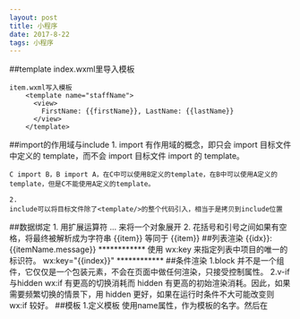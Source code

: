 ```yaml
---
layout: post
title: 小程序
date: 2017-8-22 
tags: 小程序
---
```



##template
	index.wxml里导入模板
		<import src="../item/item.wxml"/>
		<template is="staffName" data="{{...staffA}}"></template>

	item.wxml写入模板
		<template name="staffName">
		  <view>
		    FirstName: {{firstName}}, LastName: {{lastName}}
		  </view>
		</template>
##import的作用域与include
	1.
	import 有作用域的概念，即只会 import 目标文件中定义的 template，而不会 import 目标文件 import 的 template。

	C import B，B import A，在C中可以使用B定义的template，在B中可以使用A定义的template，但是C不能使用A定义的template。

	2.
	include可以将目标文件除了<template/>的整个代码引入，相当于是拷贝到include位置
##数据绑定
	1.
		用扩展运算符 ... 来将一个对象展开
	2.
		花括号和引号之间如果有空格，将最终被解析成为字符串
		<view wx:for="{{[1,2,3]}} ">
		  {{item}}
		</view>
		等同于
		<view wx:for="{{[1,2,3] + ' '}}">
		  {{item}}
		</view>
##列表渲染
	<view wx:for="{{array}}" wx:for-index="idx" wx:for-item="itemName">
	  {{idx}}: {{itemName.message}}
	</view>
	************
	使用 wx:key 来指定列表中项目的唯一的标识符。  wx:key="{{index}}"
	************
##条件渲染
	1.block
		<block/> 并不是一个组件，它仅仅是一个包装元素，不会在页面中做任何渲染，只接受控制属性。
	2.v-if与hidden
		wx:if 有更高的切换消耗而 hidden 有更高的初始渲染消耗。因此，如果需要频繁切换的情景下，用 hidden 更好，如果在运行时条件不大可能改变则 wx:if 较好。
##模板
	1.定义模板
		使用name属性，作为模板的名字。然后在<template/>内定义代码片段。
	2.使用模板
		使用 is 属性，声明需要的使用的模板，然后将模板所需要的 data 传入
			<template is="msgItem" data="{{...item}}"/>
		is 属性可以使用 Mustache 语法，来动态决定具体需要渲染哪个模板：
			<template is="{{item % 2 == 0 ? 'even' : 'odd'}}"/>
##事件
	bind事件绑定不会阻止冒泡事件向上冒泡，catch事件绑定可以阻止冒泡事件向上冒泡。
##兼容处理
	if (wx.openBluetoothAdapter) {
	  wx.openBluetoothAdapter()
	} else {
	  // 如果希望用户在最新版本的客户端上体验您的小程序，可以这样子提示
	  wx.showModal({
	    title: '提示',
	    content: '当前微信版本过低，无法使用该功能，请升级到最新微信版本后重试。'
	  })
	}
##创建一个tab
	**app.json里写入**

	"tabBar": {
		"color": "#747575",
		"selectedColor": "#ff927c",
		"borderStyle": "black",
		"backgroundColor": "#ffffff",
		"list": [
			{
				"pagePath": "pages/index/index/index",
				"iconPath": "image/img_wyl/nav1.png",
				"selectedIconPath": "image/img_wyl/nav11.png",
				"text": "首页"
			}
		]
	},
##wxss
	1.
		rpx  自适应
		640尺寸  
		字体：24rpx  相当于1.2rem
		宽高所有的尺寸都可以设置
	2.
		li 设置为display:block
##wxml
	1. 
		input后必须加"/"，按照规则来写，有空格会报错
##公共js
	const config = require("config.js");
	
	function formatTime(date) {
	  var year = date.getFullYear()
	  var month = date.getMonth() + 1
	  var day = date.getDate()
	
	  var hour = date.getHours()
	  var minute = date.getMinutes()
	  var second = date.getSeconds()
	
	
	  return [year, month, day].map(formatNumber).join('/') + ' ' + [hour, minute, second].map(formatNumber).join(':')
	}
	
	function formatNumber(n) {
	  n = n.toString()
	  return n[1] ? n : '0' + n
	}
	
	//网络请求
	function request(parameters = "",success, method = "GET", header = {}) {
	  wx.request({
	    url: config.BaseURL +(method == "GET" ? "?" : "")+ parameters,
	    data: {},
	    method: method, // OPTIONS, GET, HEAD, POST, PUT, DELETE, TRACE, CONNECT
	    header: header ? header : "application/json", // 设置请求的 header
	    success: function(res){
	      console.log(res);
	      success(res);
	    },
	    fail: function() {
	      // fail
	    },
	    complete: function() {
	      // complete
	    }
	  })
	}
	
	//HUD 
	//成功提示
	function showSuccess(title = "成功啦", duration = 2500){
	  wx.showToast({
	      title: title ,
	      icon: 'success',
	      duration:(duration <= 0) ? 2500 : duration
	  });
	}
	//loading提示
	function showLoading(title = "请稍后", duration = 5000) {
	  wx.showToast({
	      title: title ,
	      icon: 'loading',
	      duration:(duration <= 0) ? 5000 : duration
	  });
	}
	//隐藏提示框
	function hideToast(){
	  wx.hideToast();
	}
	
	//显示带取消按钮的消息提示框
	function alertViewWithCancel(title="提示",content="消息提示",confirm,showCancel="true"){
	  wx.showModal({
	    title: title,
	    content: content,
	    showCancel: showCancel,
	    success: function(res) {
	      if (res.confirm) {
	        confirm();
	      }
	    }
	  });
	}
	//显示不取消按钮的消息提示框
	function alertView(title="提示",content="消息提示",confirm){
	  alertViewWithCancel(title,content,confirm,false);
	}
	
	module.exports = {
	  formatTime: formatTime,
	  request: request,
	  showSuccess: showSuccess,
	  showLoading: showLoading,
	  hideToast: hideToast,
	  alertViewWithCancel: alertViewWithCancel,
	  alertView: alertView
	}
